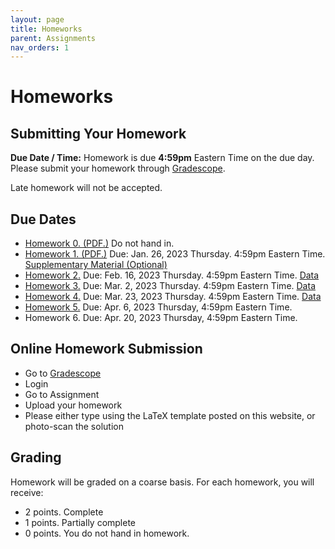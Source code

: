 ```yaml
---
layout: page
title: Homeworks
parent: Assignments
nav_orders: 1
---
```

# Homeworks 

## Submitting Your Homework  
**Due Date / Time:** Homework is due **4:59pm** Eastern Time on the due day. Please submit your homework through [Gradescope](https://www.gradescope.com/courses/345155).

Late homework will not be accepted.

## Due Dates
- [Homework 0. (PDF.)](hw0.pdf) Do not hand in.
- [Homework 1. (PDF.)](https://purdue.brightspace.com/d2l/le/content/703824/viewContent/12045140/View) Due: Jan. 26, 2023 Thursday. 4:59pm Eastern Time. [Supplementary Material (Optional)](https://purdue.brightspace.com/d2l/le/content/703824/viewContent/12045141/View)
- [Homework 2.](https://purdue.brightspace.com/d2l/le/content/703824/viewContent/12115440/View) Due: Feb. 16, 2023 Thursday. 4:59pm Eastern Time. [Data](https://purdue.brightspace.com/d2l/le/content/703824/viewContent/12115441/View)
- [Homework 3.](https://purdue.brightspace.com/d2l/le/content/703824/viewContent/12201197/View) Due: Mar. 2, 2023 Thursday. 4:59pm Eastern Time. [Data](https://purdue.brightspace.com/d2l/le/content/703824/viewContent/12201198/View)
- [Homework 4.](https://purdue.brightspace.com/d2l/le/content/703824/viewContent/12434383/View) Due: Mar. 23, 2023 Thursday. 4:59pm Eastern Time. [Data](https://purdue.brightspace.com/d2l/le/content/703824/viewContent/12434384/View)
- [Homework 5.](https://piazza.com/class/lc8vsk4nzu951c/post/193) Due: Apr. 6, 2023 Thursday, 4:59pm Eastern Time. 
- Homework 6. Due: Apr. 20, 2023 Thursday, 4:59pm Eastern Time.

## Online Homework Submission
- Go to [Gradescope](https://www.gradescope.com/courses/478533)
- Login
- Go to Assignment
- Upload your homework
- Please either type using the LaTeX template posted on this website, or photo-scan the solution

## Grading
Homework will be graded on a coarse basis. For each homework, you will receive:
- 2 points. Complete
- 1 points. Partially complete
- 0 points. You do not hand in homework.